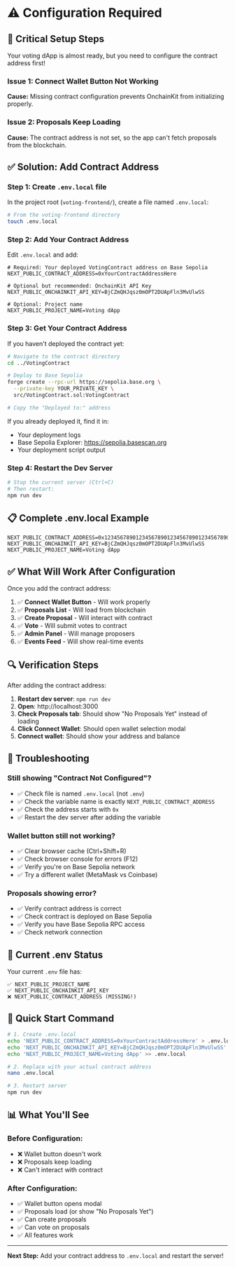 # ⚠️ Configuration Required

## 🔴 Critical Setup Steps

Your voting dApp is almost ready, but you need to configure the contract address first!

### Issue 1: Connect Wallet Button Not Working
**Cause:** Missing contract configuration prevents OnchainKit from initializing properly.

### Issue 2: Proposals Keep Loading
**Cause:** The contract address is not set, so the app can't fetch proposals from the blockchain.

## ✅ Solution: Add Contract Address

### Step 1: Create `.env.local` file

In the project root (`voting-frontend/`), create a file named `.env.local`:

```bash
# From the voting-frontend directory
touch .env.local
```

### Step 2: Add Your Contract Address

Edit `.env.local` and add:

```env
# Required: Your deployed VotingContract address on Base Sepolia
NEXT_PUBLIC_CONTRACT_ADDRESS=0xYourContractAddressHere

# Optional but recommended: OnchainKit API Key
NEXT_PUBLIC_ONCHAINKIT_API_KEY=BjCZmQHJqsz0mOPT2DUApFln3MvUlwSS

# Optional: Project name
NEXT_PUBLIC_PROJECT_NAME=Voting dApp
```

### Step 3: Get Your Contract Address

If you haven't deployed the contract yet:

```bash
# Navigate to the contract directory
cd ../VotingContract

# Deploy to Base Sepolia
forge create --rpc-url https://sepolia.base.org \
  --private-key YOUR_PRIVATE_KEY \
  src/VotingContract.sol:VotingContract

# Copy the "Deployed to:" address
```

If you already deployed it, find it in:
- Your deployment logs
- Base Sepolia Explorer: https://sepolia.basescan.org
- Your deployment script output

### Step 4: Restart the Dev Server

```bash
# Stop the current server (Ctrl+C)
# Then restart:
npm run dev
```

## 📋 Complete .env.local Example

```env
NEXT_PUBLIC_CONTRACT_ADDRESS=0x1234567890123456789012345678901234567890
NEXT_PUBLIC_ONCHAINKIT_API_KEY=BjCZmQHJqsz0mOPT2DUApFln3MvUlwSS
NEXT_PUBLIC_PROJECT_NAME=Voting dApp
```

## ✅ What Will Work After Configuration

Once you add the contract address:

1. ✅ **Connect Wallet Button** - Will work properly
2. ✅ **Proposals List** - Will load from blockchain
3. ✅ **Create Proposal** - Will interact with contract
4. ✅ **Vote** - Will submit votes to contract
5. ✅ **Admin Panel** - Will manage proposers
6. ✅ **Events Feed** - Will show real-time events

## 🔍 Verification Steps

After adding the contract address:

1. **Restart dev server**: `npm run dev`
2. **Open**: http://localhost:3000
3. **Check Proposals tab**: Should show "No Proposals Yet" instead of loading
4. **Click Connect Wallet**: Should open wallet selection modal
5. **Connect wallet**: Should show your address and balance

## 🐛 Troubleshooting

### Still showing "Contract Not Configured"?
- ✅ Check file is named `.env.local` (not `.env`)
- ✅ Check the variable name is exactly `NEXT_PUBLIC_CONTRACT_ADDRESS`
- ✅ Check the address starts with `0x`
- ✅ Restart the dev server after adding the variable

### Wallet button still not working?
- ✅ Clear browser cache (Ctrl+Shift+R)
- ✅ Check browser console for errors (F12)
- ✅ Verify you're on Base Sepolia network
- ✅ Try a different wallet (MetaMask vs Coinbase)

### Proposals showing error?
- ✅ Verify contract address is correct
- ✅ Check contract is deployed on Base Sepolia
- ✅ Verify you have Base Sepolia RPC access
- ✅ Check network connection

## 📝 Current .env Status

Your current `.env` file has:
```
✅ NEXT_PUBLIC_PROJECT_NAME
✅ NEXT_PUBLIC_ONCHAINKIT_API_KEY
❌ NEXT_PUBLIC_CONTRACT_ADDRESS (MISSING!)
```

## 🚀 Quick Start Command

```bash
# 1. Create .env.local
echo 'NEXT_PUBLIC_CONTRACT_ADDRESS=0xYourContractAddressHere' > .env.local
echo 'NEXT_PUBLIC_ONCHAINKIT_API_KEY=BjCZmQHJqsz0mOPT2DUApFln3MvUlwSS' >> .env.local
echo 'NEXT_PUBLIC_PROJECT_NAME=Voting dApp' >> .env.local

# 2. Replace with your actual contract address
nano .env.local

# 3. Restart server
npm run dev
```

## 📊 What You'll See

### Before Configuration:
- ❌ Wallet button doesn't work
- ❌ Proposals keep loading
- ❌ Can't interact with contract

### After Configuration:
- ✅ Wallet button opens modal
- ✅ Proposals load (or show "No Proposals Yet")
- ✅ Can create proposals
- ✅ Can vote on proposals
- ✅ All features work

---

**Next Step:** Add your contract address to `.env.local` and restart the server!
